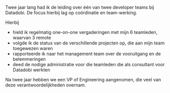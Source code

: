 Twee jaar lang had ik de leiding over één van twee developer teams bij Datadobi.
De focus hierbij lag op coördinatie en team-werking.

Hierbij
* hield ik regelmatig one-on-one vergaderingen met mijn 6 teamleden, waarvan 3 remote
* volgde ik de status van de verschillende projecten op, die aan mijn team toegewezen waren
* rapporteerde ik naar het management team over de vooruitgang en de belemmeringen 
* deed de nodige administratie voor die teamleden die als consultant voor Datadobi werkten

Na twee jaar hebben we een VP of Engineering aangenomen, die veel van deze verantwoordelijkheden overnam.